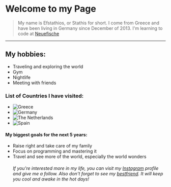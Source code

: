 # Welcome to my Page
> My name is Efstathios, or Stathis for short. I come from Greece and have been living in Germany since December of 2013. I'm learning to code at [Neuefische](https://www.neuefische.de/) 
---
## My hobbies:
- Traveling and exploring the world
- Gym
- Nightlife
- Meeting with friends
### List of Countries I have visited:
- ![Greece](https://th.bing.com/th/id/OIP.-qRAIL2xc6mQpCQjlHE0OwHaHa?w=183&h=183&c=7&r=0&o=5&pid=1.7)
- ![Germany](https://th.bing.com/th/id/OIP.4GyXlopzJkUyPMOnyI7yrgHaHa?w=177&h=180&c=7&r=0&o=5&pid=1.7)
- ![The Netherlands](https://th.bing.com/th/id/OIP.sZwfBDyMCEaCqkp7DMi1ywHaE8?w=258&h=180&c=7&r=0&o=5&pid=1.7)
- ![Spain](https://th.bing.com/th/id/OIP.5B0l6-_NI9eQmVwqeNb4JQHaHa?w=166&h=180&c=7&r=0&o=7&pid=1.7&rm=3)
  
#### My biggest goals for the next 5 years:
- Raise right and take care of my family
- Focus on programming and mastering it
- Travel and see more of the world, especially the world wonders
  ###### If you're interested more in my life, you can visit my [Instagram](https://www.instagram.com/stathis_tsan/) profile and give me a follow. Also don't forget to see my [bestfriend](https://yourdreamcoffee.com/freddo-espresso-recipe/). It will keep you cool and awake in the hot days!
